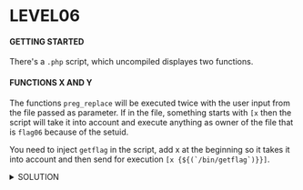 <h1>LEVEL06</h1>


<h4>GETTING STARTED</h4>

There's a `.php` script, which uncompiled displayes two functions. 

<h4>FUNCTIONS X AND Y</h4>

The functions `preg_replace` will be executed twice with the user input from the file passed as parameter. If in the file, something starts with `[x` then the script will take it into account and execute anything as owner of the file that is `flag06` because of the setuid. 

You need to inject `getflag` in the script, add x at the beginning so it takes it into account and then send for execution ```[x {${(`/bin/getflag`)}}]```.

<details><summary> SOLUTION </summary>
  
* `su level06`

<p align="center">
👑 wiok45aaoguiboiki2tuin6ub 👑
</p>
                                           
</details>

